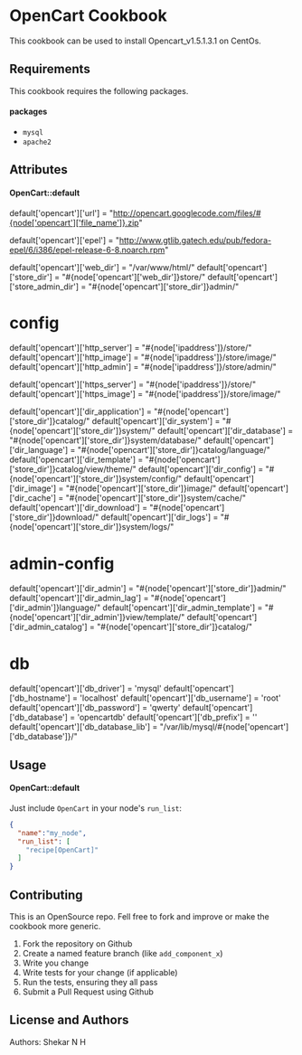 OpenCart Cookbook
=================
This cookbook can be used to install Opencart_v1.5.1.3.1 on CentOs.

Requirements
------------
This cookbook requires the following packages.

#### packages
- `mysql` 
- `apache2`

Attributes
----------
#### OpenCart::default
default['opencart']['url'] = "http://opencart.googlecode.com/files/#{node['opencart']['file_name']}.zip"

default['opencart']['epel'] = "http://www.gtlib.gatech.edu/pub/fedora-epel/6/i386/epel-release-6-8.noarch.rpm"

default['opencart']['web_dir'] = "/var/www/html/"
default['opencart']['store_dir'] = "#{node['opencart']['web_dir']}store/"
default['opencart']['store_admin_dir'] = "#{node['opencart']['store_dir']}admin/"


# config

default['opencart']['http_server'] = "#{node['ipaddress']}/store/"
default['opencart']['http_image'] = "#{node['ipaddress']}/store/image/"
default['opencart']['http_admin'] = "#{node['ipaddress']}/store/admin/"

default['opencart']['https_server'] = "#{node['ipaddress']}/store/"
default['opencart']['https_image'] = "#{node['ipaddress']}/store/image/"

default['opencart']['dir_application'] = "#{node['opencart']['store_dir']}catalog/"
default['opencart']['dir_system'] = "#{node['opencart']['store_dir']}system/"
default['opencart']['dir_database'] = "#{node['opencart']['store_dir']}system/database/"
default['opencart']['dir_language'] = "#{node['opencart']['store_dir']}catalog/language/"
default['opencart']['dir_template'] = "#{node['opencart']['store_dir']}catalog/view/theme/"
default['opencart']['dir_config'] = "#{node['opencart']['store_dir']}system/config/"
default['opencart']['dir_image'] = "#{node['opencart']['store_dir']}image/"
default['opencart']['dir_cache'] = "#{node['opencart']['store_dir']}system/cache/"
default['opencart']['dir_download'] = "#{node['opencart']['store_dir']}download/"
default['opencart']['dir_logs'] = "#{node['opencart']['store_dir']}system/logs/"

# admin-config 
default['opencart']['dir_admin'] = "#{node['opencart']['store_dir']}admin/"
default['opencart']['dir_admin_lag'] = "#{node['opencart']['dir_admin']}language/"
default['opencart']['dir_admin_template'] = "#{node['opencart']['dir_admin']}view/template/"
default['opencart']['dir_admin_catalog'] = "#{node['opencart']['store_dir']}catalog/"

# db 
default['opencart']['db_driver'] = 'mysql'
default['opencart']['db_hostname'] = 'localhost'
default['opencart']['db_username'] = 'root'
default['opencart']['db_password'] = 'qwerty'
default['opencart']['db_database'] = 'opencartdb'
default['opencart']['db_prefix'] = ''
default['opencart']['db_database_lib'] = "/var/lib/mysql/#{node['opencart']['db_database']}/"



Usage
-----
#### OpenCart::default

Just include `OpenCart` in your node's `run_list`:

```json
{
  "name":"my_node",
  "run_list": [
    "recipe[OpenCart]"
  ]
}
```

Contributing
------------
This is an OpenSource repo. Fell free to fork and improve or make the cookbook more generic.

1. Fork the repository on Github
2. Create a named feature branch (like `add_component_x`)
3. Write you change
4. Write tests for your change (if applicable)
5. Run the tests, ensuring they all pass
6. Submit a Pull Request using Github

License and Authors
-------------------
Authors: Shekar N H

